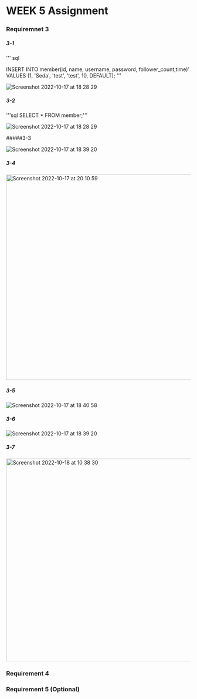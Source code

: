 # WEEK 5 Assignment 

### Requiremnet 3

##### 3-1
''' sql 

INSERT INTO member(id, name, username, password, follower_count,time)' VALUES (1, 'Seda', 'test', 'test', 10, DEFAULT);
'''

![Screenshot 2022-10-17 at 18 28 29](https://user-images.githubusercontent.com/108836777/196542144-08287875-b9df-49ca-a88d-2a0da07124e5.png)


##### 3-2
'''sql SELECT * FROM member;'''

![Screenshot 2022-10-17 at 18 28 29](https://user-images.githubusercontent.com/108836777/196542154-11876d5c-69d7-4ea2-998a-3c3bd6e5c0e3.png)





#####3-3

![Screenshot 2022-10-17 at 18 39 20](https://user-images.githubusercontent.com/108836777/196542396-f490edbb-7e59-491e-91c1-d17fc8a00122.png)


##### 3-4

<img width="560" alt="Screenshot 2022-10-17 at 20 10 59" src="https://user-images.githubusercontent.com/108836777/196542578-d362cfc2-23a9-43f5-98bf-18e2eb836f06.png">

##### 3-5

![Screenshot 2022-10-17 at 18 40 58](https://user-images.githubusercontent.com/108836777/196542754-c2952981-99dc-4110-9ddf-dc8e4616c2a5.png)



##### 3-6

![Screenshot 2022-10-17 at 18 39 20](https://user-images.githubusercontent.com/108836777/196542651-56927177-637e-42ad-a717-31a6890f0720.png)



##### 3-7

<img width="552" alt="Screenshot 2022-10-18 at 10 38 30" src="https://user-images.githubusercontent.com/108836777/196542865-57dc54b3-24b9-422d-b530-021334e33a98.png">







### Requirement 4



### Requirement 5 (Optional)
